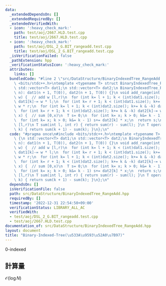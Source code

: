 ```yaml
---
data:
  _extendedDependsOn: []
  _extendedRequiredBy: []
  _extendedVerifiedWith:
  - icon: ':heavy_check_mark:'
    path: test/aoj/2667.HLD.test.cpp
    title: test/aoj/2667.HLD.test.cpp
  - icon: ':heavy_check_mark:'
    path: test/aoj/DSL_2_G.BIT_rangeadd.test.cpp
    title: test/aoj/DSL_2_G.BIT_rangeadd.test.cpp
  _isVerificationFailed: false
  _pathExtension: hpp
  _verificationStatusIcon: ':heavy_check_mark:'
  attributes:
    links: []
  bundledCode: "#line 2 \"src/DataStructure/BinaryIndexedTree_RangeAdd.hpp\"\n#include\
    \ <bits/stdc++.h>\ntemplate <typename T> struct BinaryIndexedTree_RangeAdd {\n\
    \ std::vector<T> dat1;\n std::vector<T> dat2;\n BinaryIndexedTree_RangeAdd(int\
    \ n): dat1(n + 1, T(0)), dat2(n + 1, T(0)) {}\n void add_range(int l, int r, T\
    \ w) {  // add w [l,r)\n  for (int k= l + 1; k < (int)dat1.size(); k+= k & -k)\
    \ dat1[k]-= w * l;\n  for (int k= r + 1; k < (int)dat1.size(); k+= k & -k) dat1[k]+=\
    \ w * r;\n  for (int k= l + 1; k < (int)dat2.size(); k+= k & -k) dat2[k]+= w;\n\
    \  for (int k= r + 1; k < (int)dat2.size(); k+= k & -k) dat2[k]-= w;\n }\n T sum(int\
    \ x) {  // sum [0,x)\n  T s= 0;\n  for (int k= x; k > 0; k&= k - 1) s+= dat1[k];\n\
    \  for (int k= x; k > 0; k&= k - 1) s+= dat2[k] * x;\n  return s;\n }\n // sum\
    \ [l,r)\n T sum(int l, int r) { return sum(r) - sum(l); }\n T operator[](size_t\
    \ k) { return sum(k + 1) - sum(k); }\n};\n"
  code: "#pragma once\n#include <bits/stdc++.h>\ntemplate <typename T> struct BinaryIndexedTree_RangeAdd\
    \ {\n std::vector<T> dat1;\n std::vector<T> dat2;\n BinaryIndexedTree_RangeAdd(int\
    \ n): dat1(n + 1, T(0)), dat2(n + 1, T(0)) {}\n void add_range(int l, int r, T\
    \ w) {  // add w [l,r)\n  for (int k= l + 1; k < (int)dat1.size(); k+= k & -k)\
    \ dat1[k]-= w * l;\n  for (int k= r + 1; k < (int)dat1.size(); k+= k & -k) dat1[k]+=\
    \ w * r;\n  for (int k= l + 1; k < (int)dat2.size(); k+= k & -k) dat2[k]+= w;\n\
    \  for (int k= r + 1; k < (int)dat2.size(); k+= k & -k) dat2[k]-= w;\n }\n T sum(int\
    \ x) {  // sum [0,x)\n  T s= 0;\n  for (int k= x; k > 0; k&= k - 1) s+= dat1[k];\n\
    \  for (int k= x; k > 0; k&= k - 1) s+= dat2[k] * x;\n  return s;\n }\n // sum\
    \ [l,r)\n T sum(int l, int r) { return sum(r) - sum(l); }\n T operator[](size_t\
    \ k) { return sum(k + 1) - sum(k); }\n};\n"
  dependsOn: []
  isVerificationFile: false
  path: src/DataStructure/BinaryIndexedTree_RangeAdd.hpp
  requiredBy: []
  timestamp: '2022-12-31 22:54:50+09:00'
  verificationStatus: LIBRARY_ALL_AC
  verifiedWith:
  - test/aoj/DSL_2_G.BIT_rangeadd.test.cpp
  - test/aoj/2667.HLD.test.cpp
documentation_of: src/DataStructure/BinaryIndexedTree_RangeAdd.hpp
layout: document
title: "Binary-Indexed-Tree(\u533A\u9593\u52A0\u7B97)"
---
```

0-indexed
## 計算量
$\mathcal{O}(\log N)$
